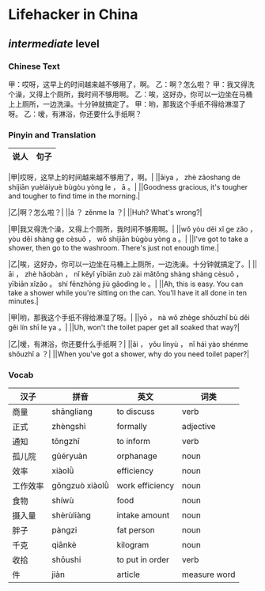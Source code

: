 # Lifehacker in China
## *intermediate* level

### Chinese Text
甲：哎呀，这早上的时间越来越不够用了，啊。
乙：啊？怎么啦？
甲：我又得洗个澡，又得上个厕所，我时间不够用啊。
乙：唉，这好办，你可以一边坐在马桶上上厕所，一边洗澡。十分钟就搞定了。
甲：哟，那我这个手纸不得给淋湿了呀。
乙：嗳，有淋浴，你还要什么手纸啊？

### Pinyin and Translation
|说人|句子|
|----|----|

|甲|哎呀，这早上的时间越来越不够用了，啊。|
||āiya ， zhè zǎoshang de shíjiān yuèláiyuè bùgòu yòng le ， ā 。|
||Goodness gracious, it's tougher and tougher to find time in the morning.|

|乙|啊？怎么啦？|
||á ？ zěnme la ？|
||Huh? What's wrong?|

|甲|我又得洗个澡，又得上个厕所，我时间不够用啊。|
||wǒ yòu děi xǐ ge zǎo ， yòu děi shàng ge cèsuǒ ， wǒ shíjiān bùgòu yòng a 。|
||I've got to take a shower, then go to the washroom. There's just not enough time.|

|乙|唉，这好办，你可以一边坐在马桶上上厕所，一边洗澡。十分钟就搞定了。|
||āi ， zhè hǎobàn ， nǐ kěyǐ yībiān zuò zài mǎtǒng shàng shàng cèsuǒ ， yībiān xǐzǎo 。 shí fēnzhōng jiù gǎodìng le 。|
||Ah, this is easy. You can take a shower while you're sitting on the can. You'll have it all done in ten minutes.|

|甲|哟，那我这个手纸不得给淋湿了呀。|
||yō ， nà wǒ zhège shǒuzhǐ bù děi gěi lín shī le ya 。|
||Uh, won't the toilet paper get all soaked that way?|

|乙|嗳，有淋浴，你还要什么手纸啊？|
||ǎi ， yǒu línyù ， nǐ hái yào shénme shǒuzhǐ a ？|
||When you've got a shower, why do you need toilet paper?|
### Vocab
|汉子|拼音|英文|词类|
|----|----|----|----|
|商量|shāngliang|to discuss|verb|
|正式|zhèngshì|formally|adjective|
|通知|tōngzhī|to inform|verb|
|孤儿院|gūéryuàn|orphanage|noun|
|效率|xiàolǜ|efficiency|noun|
|工作效率|gōngzuò xiàolǜ|work efficiency|noun|
|食物|shíwù|food|noun|
|摄入量|shèrùliàng|intake amount|noun|
|胖子|pàngzi|fat person|noun|
|千克|qiānkè|kilogram|noun|
|收拾|shōushi|to put in order|verb|
|件|jiàn|article|measure word|